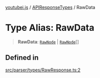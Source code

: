 [youtubei.js](../../../README.md) / [APIResponseTypes](../README.md) / RawData

# Type Alias: RawData

> **RawData**: [`RawNode`](RawNode.md) \| [`RawNode`](RawNode.md)[]

## Defined in

[src/parser/types/RawResponse.ts:2](https://github.com/LuanRT/YouTube.js/blob/af92984523f90200a18314b94478a2697c9deab0/src/parser/types/RawResponse.ts#L2)
